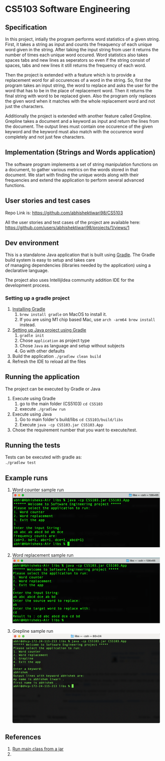 # CS5103 Software Engineering

## Specification

In this project, intially the program performs word statistics of a given string. First, it takes a string as input and counts the freaquency of each unique word given in the string. After taking the input string from user it returns the number of times each unique word occured. Word statistics also takes spaces tabs and new lines as seperators so even if the string consist of spaces, tabs and new lines it still returns the frequency of each word.

Then the project is extended with a feature which is to provide a replacement word for all occurences of a word in the string. So, first the program takes an input string, the word to replace and asks the user for the word that has to be in the place of replacement word. Then it returns the final string with word to be replaced given. Also the program only replaces the given word when it matches with the whole replacement word and not just the characters.

Additionally the project is extended with another feature called Grepline. Grepline takes a document and a keyword as input and return the lines from the document. The output lines must contain one occurence of the given keyword and the keyword must also match with the occurence word completely and not just few characters.

## Implementation (Strings and Words application) 

The software program implements a set of string manipulation functions on a document, to gather various metrics on the words
stored in that document. We start with finding the unique words along with their frequencies and extend the application to 
perform several advanced functions.

## User stories and test cases
Repo Link is: https://github.com/abhishektiwari98/CS5103

All the user stories and test cases of the project are available here:
https://github.com/users/abhishektiwari98/projects/1/views/1

## Dev environment
This is a standalone Java application that is built using [Gradle](https://docs.gradle.org/current/userguide/userguide.html). 
The Gradle build system is easy to setup and takes care   
of managing dependencies (libraries needed by the application) using a declarative language. 

The project also uses IntellijIdea community addition IDE for the development process. 

### Setting up a gradle project
1. [Installing Gradle](https://docs.gradle.org/current/userguide/installation.html#installing_with_a_package_manager)
   1. `brew install gradle` on MacOS to install it. 
   2. If you are using M1 chip based Mac, use `arch -arm64 brew install` instead.
2. [Setting up Java project using Gradle](https://docs.gradle.org/current/samples/sample_building_java_applications.html)
   1. `gradle init` 
   2. Chose `application` as project type 
   3. Chose `Java` as language and setup without subjects
   4. Go with other defaults 
3. Build the application
   `./gradlew clean build`
4. Refresh the IDE to reload all the files

## Running the application
The project can be executed by Gradle or Java  
1. Execute using Gradle
   1. go to the main folder (CS5103) `cd CS5103`
   2. execute `./gradlew run`
2. Execute using Java
   1. Go to main folder's build/libs `cd CS5103/build/libs`
   2. Execute `java -cp CS5103.jar CS5103.App`
3. Chose the requirement number that you want to execute/test. 

## Running the tests
Tests can be executed with gradle as:  
`./gradlew test`

## Example runs  
1. Word counter sample run   
![alt text](docs/img/word-counter.png)


2. Word replacement sample run  
![alt text](docs/img/word-replacement.png)

3. Grepline sample run
![alt text](docs/img/Grepline.png)

## References 
1. [Run main class from a jar](https://stackoverflow.com/questions/5474666/how-to-run-a-class-from-jar-which-is-not-the-main-class-in-its-manifest-file)
2. 
